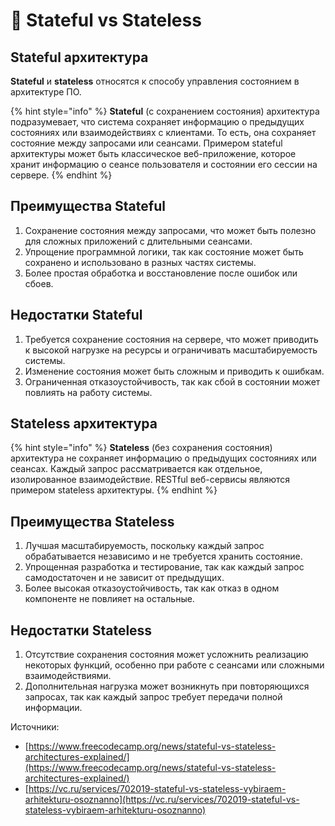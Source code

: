 # 📎 Stateful vs Stateless

## **Stateful архитектура**

**Stateful** и **stateless** относятся к способу управления состоянием в архитектуре ПО.

{% hint style="info" %}
**Stateful** (с сохранением состояния) архитектура подразумевает, что система сохраняет информацию о предыдущих состояниях или взаимодействиях с клиентами. То есть, она сохраняет состояние между запросами или сеансами. Примером stateful архитектуры может быть классическое веб-приложение, которое хранит информацию о сеансе пользователя и состоянии его сессии на сервере.
{% endhint %}

## Преимущества Stateful

1. Сохранение состояния между запросами, что может быть полезно для сложных приложений с длительными сеансами.
2. Упрощение программной логики, так как состояние может быть сохранено и использовано в разных частях системы.
3. Более простая обработка и восстановление после ошибок или сбоев.

## Недостатки Stateful

1. Требуется сохранение состояния на сервере, что может приводить к высокой нагрузке на ресурсы и ограничивать масштабируемость системы.
2. Изменение состояния может быть сложным и приводить к ошибкам.
3. Ограниченная отказоустойчивость, так как сбой в состоянии может повлиять на работу системы.

## **Stateless архитектура**

{% hint style="info" %}
**Stateless** (без сохранения состояния) архитектура не сохраняет информацию о предыдущих состояниях или сеансах. Каждый запрос рассматривается как отдельное, изолированное взаимодействие. RESTful веб-сервисы являются примером stateless архитектуры.
{% endhint %}

## Преимущества Stateless

1. Лучшая масштабируемость, поскольку каждый запрос обрабатывается независимо и не требуется хранить состояние.
2. Упрощенная разработка и тестирование, так как каждый запрос самодостаточен и не зависит от предыдущих.
3. Более высокая отказоустойчивость, так как отказ в одном компоненте не повлияет на остальные.

## Недостатки Stateless

1. Отсутствие сохранения состояния может усложнить реализацию некоторых функций, особенно при работе с сеансами или сложными взаимодействиями.
2. Дополнительная нагрузка может возникнуть при повторяющихся запросах, так как каждый запрос требует передачи полной информации.







Источники:

* [https://www.freecodecamp.org/news/stateful-vs-stateless-architectures-explained/](https://www.freecodecamp.org/news/stateful-vs-stateless-architectures-explained/)
* [https://vc.ru/services/702019-stateful-vs-stateless-vybiraem-arhitekturu-osoznanno](https://vc.ru/services/702019-stateful-vs-stateless-vybiraem-arhitekturu-osoznanno)
